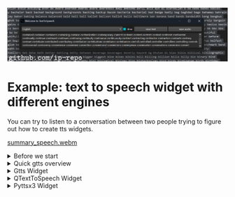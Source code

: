 
<img src="output.jpg" ></omg>





# Example: text to speech widget with different engines

You can try to listen to a conversation between two people trying to figure out how to create tts widgets.

[summary_speech.webm](https://github.com/ip-repo/guides/assets/123945379/14f7f8b5-6822-48ce-bb91-b3de7bcd3596)

<details><summary>Before we start</summary>

First we need to install to python libraries: PySide6 and gtts.
```
#python 3.12
git clone https://github.com/ip-repo/guides.git
cd example-tts-pyside6
python -m venv ttsv
ttsv\Scripts\activate
pip install PySide6 #6.6.2
pip install gtts #2.5.1
```

</details>

<details><summary>Quick gtts overview</summary>

Basic usage
```
#convert txt file to audio
gtts-cli "Hello world" --output hello-world.mp3
#convert txt file to slower audio
gtts-cli "Slow speech" --slow --output hello-world.mp3
gtts-cli -f text.txt --output text-as-speech.mp3
#convert txt file to audio with other supported language
gtts-cli -f text.txt -l fr --output french-speech.mp3 
#convert to other supported language
gtts-cli "Bonjour mounde" -l fr --output french.mp3
#list supported languages
gtts-cli --all
#help
gtts-cli --help
```
String to speech 
```python
from gtts import gTTS
mytext = "Bonjour monde"
language = "fr"
myobj = gTTS(text=mytext, lang=language, slow=False)
myobj.save("french.mp3")

```
Text file to speech mp3
```python
from gtts import gTTS
with open("textfile.txt", "r") as f:
    mytext = f.read()
language = "vi"
myobj = gTTS(text=mytext, lang=language, slow=False)
myobj.save("vietnamese.mp3")

```
</details>
<details><summary>Gtts Widget</summary>
	
Lets start by importing the necessary objects and creating a class for our widget.

```python
import gtts
import gtts.lang
from PySide6.QtTextToSpeech import QTextToSpeech
from PySide6.QtWidgets import (QApplication,QStyleFactory, QWidget,QFileDialog, QHBoxLayout,QVBoxLayout, 
								QTextEdit, QPushButton, QComboBox,QCheckBox)
from PySide6.QtGui import QIcon
import time
import subprocess

class TextToSpeechWidget(QWidget):
	def __init__(self, *args, **kargs) -> None:
		super().__init__(*args, **kargs)
        self.init_objects()
		self.init_ui()
		self.init_signals()

```
Next we will create a method to init the ui.

```python
	def init_ui(self):
		self.setWindowTitle("Welcome to TextToSpeech")
		self.setWindowIcon(QIcon("logo.png"))
		self.setGeometry(0,0, 600,400)
		controls_layout = QHBoxLayout()
		controls_layout.setSpacing(2)
		#select language 
		self.lang_box = QComboBox()
		self.lang_box.addItems(self.reverse_lang_dict.keys())
		#save text
		self.save_text_btn =QPushButton("save text")
		#save speech
		self.save_speech_btn = QPushButton("save audio")
		#set slow speech
		self.slow = QCheckBox("slow")
		controls_layout.addWidget(self.lang_box, 3)
		controls_layout.addWidget(self.slow,1//4)
		controls_layout.addWidget(self.save_text_btn, 1)
		controls_layout.addWidget(self.save_speech_btn, 1)
		main_layout = QVBoxLayout()
		#text container
		self.text_edit = QTextEdit()
		main_layout.addLayout(controls_layout,1)
		main_layout.addWidget(self.text_edit, 10)
		self.setLayout(main_layout)

```
Now can create a text object or a language dictionary

```python
def init_objects(self):
	#this number is the maximum characters that will be processed from text edit widget
	self.text_max_len = 5000
	#languages dictionary for combo box and gtts
	self.lang_dict = gtts.lang.tts_langs()
	self.reverse_lang_dict = {}
	for key in self.lang_dict.keys():
		self.reverse_lang_dict[self.lang_dict[key]] = key
	#file handler
	self.file_dialog = QFileDialog()
```
We have created qt object that has signals and this will help us react to user input.
```python
def init_signals(self):
	#save speech clicked
	self.save_speech_btn.clicked.connect(self.save_speech_btn_clicked)
	#save text clicked
	self.save_text_btn.clicked.connect(self.save_txt_btn_clicked)
```
The signlas are linked to methods that get executed when buttons are clicked.
```python
def save_speech_btn_clicked(self):
	#get the text in the text container
	text = self.text_edit.toPlainText()
	if text:
		#disable widget
		self.setDisabled(True)
		self.setWindowTitle("Working on it....")
		#test if user want a slow speech
		if self.slow.checkState().value == 2:
			slow = True
		else:
			slow = False
		#find out which language to use 
		lang = self.reverse_lang_dict[self.lang_box.currentText()]
		#prepare saving path
		file_name, _ = self.file_dialog.getSaveFileName(None,"Save speech as audio",
		"output.mp3","MP3 (*.mp3);;WAV (*.wav);;")
		if file_name:
			#time to creation time
			t1_start = time.perf_counter()
			#create audio file with gtts-cli
			if slow:
				subprocess.run(["gtts-cli", text[:self.text_max_len],"--slow", "--output", file_name, "-l", lang])
			else:
				subprocess.run(["gtts-cli", text[:self.text_max_len],"--output", file_name, "-l", lang])
			#end time
			t1_stop = time.perf_counter()
			print("exection time:",t1_stop - t1_start, "seconds")
		#enable widget
		self.setEnabled(True)
		self.setWindowTitle("Saved: {}".format(file_name))		
	else:
		self.setWindowTitle("Can't convert nothing....")

def save_txt_btn_clicked(self):
	#disable widget
	self.setDisabled(True)
	#prepare text and cut up to the maximum length
	text = self.text_edit.toPlainText()[:self.text_max_len]
	#prepare saving path
	filename,_ = self.file_dialog.getSaveFileName(None,"Save as text file","output.txt",
	"Text Files (*.txt)")
	if filename:
		#save text file
		with open(filename, "w") as f:
			f.write(text)
		#enable widget
		self.setEnabled(True)
		self.setWindowTitle("Saved: {}".format(filename))
			



```
And now we can create out widget and launch it.
```python 
if __name__ == "__main__":
    #create application instance
	app = QApplication()
    #set application style
	app.setStyle(QStyleFactory.keys()[2])
	app_widget = TextToSpeechWidget()
	#maximum characters length to process to speech 
	app_widget.text_max_len = 10000
	app_widget.show()
	app.exec()
```
If you have created a venv and installed the required libraries you can now Run the file **widget_one_run.py**
```python
(ttsv)python widget_one_run.py
```
This will work well depending on your hardware and can take a long time to process try remaining around 5000 characters.
While the speech is being processed the widget is unavailable.
It might seem surprising but 10000 characters can turn into a audio file of 15 mins.
</details>

<details>
	<summary>QTextToSpeech Widget</summary>
Lets start by importing the necessary objects and creating a class for our widget.
	
```python
from PySide6.QtTextToSpeech import QTextToSpeech
from PySide6.QtWidgets import (QApplication,QStyleFactory, QWidget,QSpinBox, QFileDialog, QHBoxLayout,QVBoxLayout, 
								QTextEdit, QPushButton, QComboBox,QLabel)
from PySide6.QtGui import QIcon

class TextToSpeetQt(QWidget):
	def __init__(self, *args, **kargs) -> None:
		super().__init__(*args, **kargs)
		self.init_ui()
		self.init_objects()
		self.init_signals()

```
Next we will create a method to init the ui.
```python
def init_ui(self):
	self.setWindowTitle("Welcome to TextToSpeech")
	self.setWindowIcon(QIcon("logo.png"))
	main_layout = QVBoxLayout()
	controls_layout = QHBoxLayout()
	self.open_text_btn = QPushButton("Open")
	self.pitch_box = QSpinBox()
	self.pitch_box.setRange(-10,10)
	self.rate_box = QSpinBox()
	self.rate_box.setRange(-10,10)
	self.volume_box = QSpinBox()
	self.volume_box.setValue(1)
	self.volume_box.setRange(0	,10)
	self.say_btn = QPushButton("say")
	self.voice_box = QComboBox()
	self.label1 = QLabel("")
	controls_layout.addWidget(self.open_text_btn)
	controls_layout.addWidget(self.pitch_box)
	controls_layout.addWidget(self.rate_box)
	controls_layout.addWidget(self.volume_box)
	controls_layout.addWidget(self.voice_box)
	controls_layout.addWidget(self.say_btn)

	self.text_edit = QTextEdit()
	main_layout.addLayout(controls_layout, 1)
	main_layout.addWidget(self.text_edit, 9)
	main_layout.addWidget(self.label1,1//3)
	self.setLayout(main_layout)	
```
 Then  create the init signals and objects methods.
 ```python
def init_signals(self):
		self.open_text_btn.clicked.connect(self.open_text_file)
		self.say_btn.clicked.connect(self.say)
		self.tts.stateChanged.connect(self.update_state)
		self.tts.sayingWord.connect(self.current_word)

def init_objects(self):
	self.file_dialog = QFileDialog()
	self.tts = QTextToSpeech()
	self.last_10_word = []
	self.voice_dict = {}
	for i, voice in enumerate(self.tts.availableVoices()):
		name = voice.name()
		gender = voice.gender()
		if name and gender:
			self.voice_dict[i] = [name, gender, voice.genderName(gender)]
			self.voice_box.addItem(name)
			
	self.tts.setVoice(self.tts.availableVoices()[2])
	self.tts.setVolume(1.0)
	self.tts.setRate(0.0)
	self.tts.setPitch(0.0)
```

```python
def open_text_file(self):
	file_name, _ = self.file_dialog.getOpenFileName(
		parent=None,
		caption="Open a text file",
		dir=".",
		filter="Text files (*.txt)"
	)
	if file_name:
		with open(file_name, "r") as f:
			text = f.read()
			self.text_edit.setText(text)
			self.setWindowTitle(file_name)
	else:
		self.setWindowTitle("Welcom to Text To Speech")
```
```python
def say(self):
	if self.say_btn.text() == "say":
		current_voice = self.voice_box.currentText()
		for  voice in self.tts.availableVoices():
			if voice.name() == current_voice:
				self.tts.setVoice(voice)
		self.tts.setPitch(self.pitch_box.value()/10.0)
		self.tts.setRate(self.rate_box.value()/10.0)
		self.tts.setVolume(self.volume_box.value()/10.0)
	
		self.tts.say(self.text_edit.toPlainText())
		self.say_btn.setText("stop")	
	else:
		self.tts.stop()
		self.say_btn.setText("say")
```

```python
def update_state(self, *args):
	if self.tts.state() == QTextToSpeech.State.Ready:
		self.say_btn.setText("say")
						
def current_word(self, *args):
	if len(self.last_10_word) < 3:
		self.last_10_word.append(args[0])
		self.create_nice_html(args[0])
	else:
		self.last_10_word.insert(0, args[0])

		self.last_10_word.pop(-1)
		self.create_nice_html(args[0])
```

```python
def create_nice_html(self,current: str, color: str="yellow",words_color: str="white"):
	current_word = "<font color={}>{}</font>"
	res = ""
	for word in self.last_10_word:
		if word == current:
			current_word = "<font color={}>{} </font>".format(color, current)
			res+=current_word + " "
		else:
			other_word = "<font color={}>{}</font>".format(words_color, word)
			res+=other_word + " "
	self.label1.setText(res)
```

```python
if __name__ == "__main__":
	app = QApplication()
	app.setStyle(QStyleFactory.keys()[2])
	app_widget = TextToSpeetQt()
	app_widget.show()
	app.exec()
   

```

</details>
<details>
	<summary>Pyttsx3 Widget</summary>
	
First lets import the modules we need.
	
```python
	
from PySide6.QtWidgets import (QApplication,QStyleFactory, QWidget,QSpinBox, QFileDialog, QHBoxLayout,QVBoxLayout, 
								QTextEdit, QPushButton, QComboBox,QLabel)
from PySide6.QtGui import QIcon
import pyttsx3
```
Then we can create out widget class.

```python

class TextToSpeechPpyttsx3(QWidget):
	def __init__(self, *args, **kargs) -> None:
		super().__init__(*args, **kargs)
		self.init_ui()
		self.init_objects()
		self.init_signals()
```

Init ui method.

```
def init_ui(self):
	self.setWindowTitle("Welcome to TextToSpeech")
	self.setWindowIcon(QIcon("logo.png"))
	top_layout = QHBoxLayout()
	self.voice_box = QComboBox()
	self.pitch_box = QSpinBox()
	#pitch box 
	self.pitch_box.setRange(-10,10)
	self.pitch_box.setValue(0)
	#rate box range 
	self.rate_box = QSpinBox()
	self.rate_box.setRange(1,1000)
	self.rate_box.setValue(200)
	#volume box
	self.volume_box = QSpinBox()
	self.volume_box.setRange(0,10)
	self.volume_box.setValue(10)
	#save speech button
	self.save_btn = QPushButton("save")
	top_layout.addWidget(self.voice_box)
	top_layout.addWidget(self.pitch_box)
	top_layout.addWidget(self.rate_box)
	top_layout.addWidget(self.volume_box)
	top_layout.addWidget(self.save_btn)
	self.text_edit = QTextEdit()
	main_layout = QVBoxLayout()
	main_layout.addLayout(top_layout)
	main_layout.addWidget(self.text_edit)
	self.setLayout(main_layout)
```

Init objects and signals.
```python
def init_objects(self):
	#widget engine
	self.engine = pyttsx3.init()
	voices = self.engine.getProperty("voices")
	#holds voices data
	self.voices_dict = {}
	#add voices to voice box
	for i, voice in enumerate(voices):
		self.voices_dict[voice.name] = voice.id
		self.voice_box.addItem(voice.name)
		if i == 0:
			self.engine.setProperty("voice", voice.id)
	#file dialog
	self.file_dialog = QFileDialog()

	def init_signals(self):
		#when save button is clicked self.save is called
		self.save_btn.clicked.connect(self.save)

```
Save text as speech file.

```python
def save(self):
	#fetch text from text edit
	text = self.text_edit.toPlainText()
	#set pyttsx3 properties
	self.engine.setProperty('pitch', (self.pitch_box.value() // 10.0))
	self.engine.setProperty('rate', self.rate_box.value())
	self.engine.setProperty('volume', (self.volume_box.value() // 10.0))
	if text:
		#disable widget
		self.setDisabled(True)
		#set current voice selected from voice box
		self.engine.setProperty("voice",self.voices_dict[self.voice_box.currentText()])
		#get saving path
		file_name, _ = self.file_dialog.getSaveFileName(None,"Save speech as audio","output.mp3",
											   "MP3 (*.mp3);;WAV (*.wav);;")
		if file_name:
			#save speech file
			self.engine.save_to_file(text,file_name)
			self.engine.runAndWait()
			#enable widget
		self.setEnabled(True)
```
</details>

